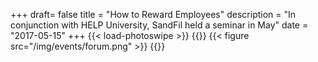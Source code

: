 +++
draft= false
title = "How to Reward Employees"
description = "In conjunction with HELP University, SandFil held a seminar in May"
date = "2017-05-15"
+++
{{< load-photoswipe >}}
{{<gallery caption-position="none">}}
{{< figure src="/img/events/forum.png" >}}
{{</gallery>}}
